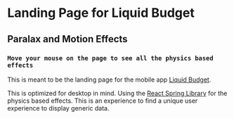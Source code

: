 # Landing Page for Liquid Budget

## Paralax and Motion Effects

### `Move your mouse on the page to see all the physics based effects`

This is meant to be the landing page for the mobile app [Liquid Budget](https://github.com/herwaldt/mobile-budget).

This is optimized for desktop in mind. Using the [React Spring Library](https://www.react-spring.io/docs/props/parallax) for the physics based effects. This is an experience to find a unique user experience to display generic data.
